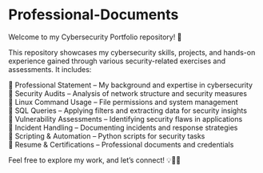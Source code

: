 # Professional-Documents
Welcome to my Cybersecurity Portfolio repository! 🚀

This repository showcases my cybersecurity skills, projects, and hands-on experience gained through various security-related exercises and assessments. It includes:

🔹 Professional Statement – My background and expertise in cybersecurity                                                                                                        
🔹 Security Audits – Analysis of network structure and security measures                                                                                                       
🔹 Linux Command Usage – File permissions and system management                                                                                                                 
🔹 SQL Queries – Applying filters and extracting data for security insights                                                                                                       
🔹 Vulnerability Assessments – Identifying security flaws in applications                                                                                                       
🔹 Incident Handling – Documenting incidents and response strategies                                                                                                       
🔹 Scripting & Automation – Python scripts for security tasks                                                                                                       
🔹 Resume & Certifications – Professional documents and credentials                                                                                                       

Feel free to explore my work, and let’s connect! 💡🚀🔐
